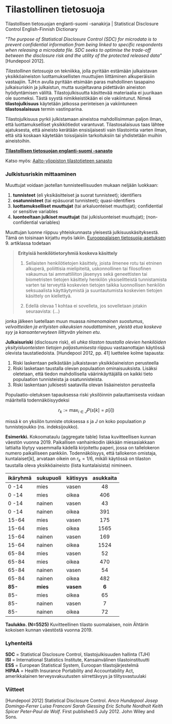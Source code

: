 # Tilastollinen tietosuoja

Tilastollisen tietosuojan englanti-suomi -sanakirja | 
Statistical Disclosure Control English-Finnish Dictionary

*"The purpose of Statistical Disclosure Control (SDC) for microdata is to
prevent confidential information from being linked to specific
respondents when releasing a microdata file. SDC seeks to optimise the
trade-off between the disclosure risk and the utility of the protected
released data"* [Hundepool 2012].


*Tilastollinen tietosuoja* on tekniikka, jolla pyritään
estämään julkaistavan yksikköaineiston luottamuksellisten muuttujien
liittäminen alkuperäisiin vastaajiin. TJH:n avulla pyritään etsimään
paras mahdollinen tasapaino julkaisuriskin ja julkaistun, mutta
suojeltavana pidettävän aineiston hyödyntämisen väliltä.
Tilastojulkisuutta käsittevää materiaalia ei juurikaan ole suomeksi.
Tästä syystä nimikkeistökään ei ole vakiintunut. Nimeä
**tilastojulkisuus** käytetään jatkossa perinteisen ja vakiintuneen
**tilastosalaisuus** termin vastinparina.

Tilastojulkisuus pyrkii julkistamaan aineistoa mahdollisimman paljon
ilman, että luottamukselliset yksikkötiedot varantuvat. Tilastosalaisuus
taas lähtee ajatuksesta, että aineisto kerätään ensisijaisesti vain
tilastointia varten ilman, että sitä koskaan käytetään toissijaisiin
tarkoituksiin tai yhdistetään muihin aineistoihin.

[**Tilastollisen tietosuojan englanti-suomi -sanasto**](sdc_en-fi.md)

Katso myös: [Aalto-yliopiston tilastotieteen sanasto
](https://math.aalto.fi/opetus/sovtoda/sanastot/en2fi.html)


### Julkistusriskin mittaaminen

Muuttujat voidaan jaotellan tunnisteellisuuden mukaan neljään luokkaan:

1. **tunnisteet** (eli yksikäsitteiset ja suorat tunnisteet); identifiers
2. **osatunnisteet** (tai epäsuorat tunnisteet); quasi-identifiers
3. **luottamukselliset muuttujat** (tai arkaluonteiset muuttujat);
   confidential or sensitive variables
4. **luonteeltaan julkiset muuttujat** (tai julkisluonteiset muuttujat);
   (non-confidential variables)

Muuttujan luonne riippuu yhteiskunnasta yleisestä julkisuuskäsityksestä.
Tämä on toisinaan kirjattu myös lakiin. [Eurooppalaisen tietosuoja-asetuksen
](https://eur-lex.europa.eu/legal-content/FI/TXT/?uri=CELEX%3A32016R0679) 
9. artiklassa todetaan

> **Erityisiä henkilötietoryhmiä koskeva käsittely**
> 
> 1. Sellaisten henkilötietojen käsittely, joista ilmenee rotu tai etninen
> alkuperä, poliittisia mielipiteitä, uskonnollinen tai filosofinen vakaumus tai
> ammattiliiton jäsenyys sekä geneettisten tai biometristen tietojen käsittely
> henkilön yksiselitteistä tunnistamista varten tai terveyttä koskevien tietojen
> taikka luonnollisen henkilön seksuaalista käyttäytymistä ja suuntautumista
> koskevien tietojen käsittely on kiellettyä.
> 
> 2. Edellä olevaa 1 kohtaa ei sovelleta, jos sovelletaan jotakin 
> seuraavista: (...)

jonka jälkeen luetellaan muun muassa *nimenomainen suostumus*, 
*velvoitteiden ja erityisten oikeuksien noudattaminen*,
*yleistä etua koskeva syy* ja *kansanterveyteen liittyvän yleinen etu*.
  

**Julkaisuriski** (disclosure risk), eli *uhka tilaston taustalla olevien
henkilöiden yksityisluonteisten tietojen paljastumisesta* riippuu
vastaanottajan käytössä olevista taustatiedoista. [Hundepool 2012, pp.
41] luettelee kolme tapausta:
  
1. Riski laskentaan pelkästään julkaistavan yksikköaineiston perusteella
2. Riski lasketaan taustalla olevan populaation ominaisuuksista. Lisäksi
   oletetaan, että tiedon mahdollisella väärinkäyttäjällä on kaikki
   tieto populaation tunnisteista ja osatunnisteista.
3. Riski laskentaan julkisesti saatavilla olevan lisäaineiston
   perusteella

Populaatio-oletuksen tapauksessa riski yksilöinnin palauttamisesta voidaan
määritellä todennäköisyydeksi

```math
r_k := \max_{i \in J} P (s [k] = p [i])
```

missä $k$ on yksilön tunniste otoksessa $s$ ja $J$ on koko populaation
$p$ tunnistejoukko (ns. indeksijoukko).

**Esimerkki.** Kokoomataulu (aggregate table) listaa kuvitteellisen
kunnan väestön vuonna 2019. Paikallisen vanhainkodin iäkkään
miesasiakkaan lattialta löytyy vasemmalla kädellä kirjoitettu paperi,
jossa on tallelokeron numero paikalliseen pankkiin. Todennäköisyys, että
tallokeron omistaja, $\mathrm{kuntalaiset}[k]$, arvataan oikein on $r_k
= 1/6$, mikäli käytössä on tilaston taustalla oleva yksikköaineisto
(lista kuntalaisista) nimineen.

| ikäryhmä | sukupuoli | kätisyys    | asukkaita |
|:---------|:----------|:------------|:---------:|
|   0 -14  |   mies    |   vasen     |   48      |
|   0 -14  |   mies    |   oikea     |   406     |
|   0 -14  |   nainen  |   vasen     |   43      |
|   0 -14  |   nainen  |   oikea     |   391     |
|   15-64  |   mies    |   vasen     |   175     |
|   15-64  |   mies    |   oikea     |   1565    |
|   15-64  |   nainen  |   vasen     |   169     |
|   15-64  |   nainen  |   oikea     |   1524    |
|   65-84  |   mies    |   vasen     |   52      |
|   65-84  |   mies    |   oikea     |   470     |
|   65-84  |   nainen  |   vasen     |   54      |
|   65-84  |   nainen  |   oikea     |   482     |
| **85-**  | **mies**  | **vasen**   |  **6**    | 
|   85-    |   mies    |   oikea     |   65      |
|   85-    |   nainen  |   vasen     |   7       |
|   85-    |   nainen  |   oikea     |   72      |

**Taulukko. (N=5525)** Kuvitteellinen tilasto suomalaisen, noin 
Ähtärin kokoisen kunnan väestöstä vuonna 2019.


### Lyhenteitä

**SDC** = Statistical Disclosure Control, tilastojulkisuuden hallinta (TJH)  
**ISI** = International Statistics Institute, Kansainvälinen tilastoinstituutti  
**ESS** = European Statistical System, Euroopan tilastojärjestelmä  
**HIPAA** = Health Insurance Portability and Accountability Act, amerikkalainen
  terveysvakuutusten siirrettävyys ja tilitysvastuulaki


### Viitteet

[Hundepool 2012] Statistical Disclosure Control. *Anco Hundepool Josep
Domingo‐Ferrer Luisa Franconi Sarah Giessing Eric Schulte Nordholt Keith
Spicer Peter‐Paul de Wolf*. First published:5 July 2012. John Wiley and
Sons. 


